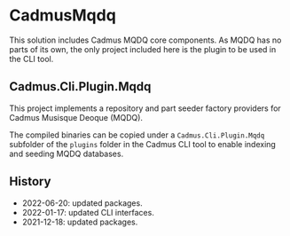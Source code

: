 # CadmusMqdq

This solution includes Cadmus MQDQ core components. As MQDQ has no parts of its own, the only project included here is the plugin to be used in the CLI tool.

## Cadmus.Cli.Plugin.Mqdq

This project implements a repository and part seeder factory providers for Cadmus Musisque Deoque (MQDQ).

The compiled binaries can be copied under a `Cadmus.Cli.Plugin.Mqdq` subfolder of the `plugins` folder in the Cadmus CLI tool to enable indexing and seeding MQDQ databases.

## History

- 2022-06-20: updated packages.
- 2022-01-17: updated CLI interfaces.
- 2021-12-18: updated packages.
